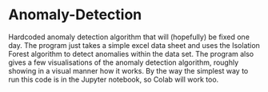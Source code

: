 # Anomaly-Detection
Hardcoded anomaly detection algorithm that will (hopefully) be fixed one day.
The program just takes a simple excel data sheet and uses the Isolation Forest algorithm to detect anomalies within the data set. 
The program also gives a few visualisations of the anomaly detection algorithm, roughly showing in a visual manner how it works.
By the way the simplest way to run this code is in the Jupyter notebook, so Colab will work too.
